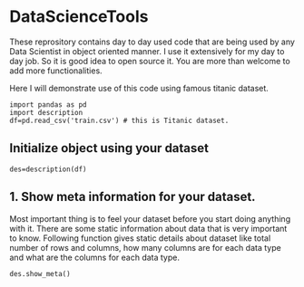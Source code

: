 # DataScienceTools
These reprository contains day to day used code that are being used by any Data Scientist in object oriented manner.
I use it extensively for my day to day job. So it is good idea to open source it. You are more than welcome to add more functionalities.

Here I will demonstrate use of this code using famous titanic dataset.

```
import pandas as pd
import description
df=pd.read_csv('train.csv') # this is Titanic dataset. 
```
## Initialize object using your dataset
```
des=description(df)
```
## 1. Show meta information for your dataset.
Most important thing is to feel your dataset before you start doing anything with it. There are some static information about data that is very important to know.
Following function gives static details about dataset like total number of rows and columns, how many columns are for each data type and what are the columns for each data type.

```
des.show_meta()
```
